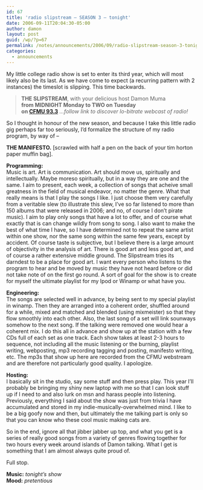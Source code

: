 ```yaml
---
id: 67
title: 'radio slipstream – SEASON 3 – tonight'
date: 2006-09-11T20:04:30-05:00
author: damon
layout: post
guid: /wp/?p=67
permalink: /notes/announcements/2006/09/radio-slipstream-season-3-tonight/
categories:
  - announcements
---
```

My little college radio show is set to enter its third year, which will most likely also be its last. As we have come to expect (a recurring pattern with 2 instances) the timeslot is slipping. This time backwards.

> **THE SLIPSTREAM**, with your delicious host Damon Muma  
> **from MIDNIGHT Monday to TWO on Tuesday**  
> **on [CFMU 93.3](http://cfmu.mcmaster.ca/)** _…follow link to discover lo-bitrate webcast of radio!_

So I thought in honour of the new season, and because I take this little radio gig perhaps far too seriously, I’d formalize the structure of my radio program, by way of –

**THE MANIFESTO.** [scrawled with half a pen on the back of your tim horton paper muffin bag].

**Programming:**  
Music is art. Art is communication. Art should move us, spiritually and intellectually. Maybe moreso spiritually, but in a way they are one and the same. I aim to present, each week, a collection of songs that acheive small greatness in the field of musical endeavor, no matter the genre. What that really means is that I play the songs I like. I just choose them very carefully from a veritable slew (to illustrate this slew, I’ve so far listened to more than 150 albums that were released in 2006; and no, of course I don’t pirate music). I aim to play only songs that have a lot to offer, and of course what exactly that is can change wildly from song to song. I also want to make the best of what time I have, so I have determined not to repeat the same artist within one show, nor the same song within the same few years, except by accident. Of course taste is subjective, but I believe there is a large amount of objectivity in the analysis of art. There is good art and less good art, and of course a rather extensive middle ground. The Slipstream tries its darndest to be a place for good art. I want every person who listens to the program to hear and be moved by music they have not heard before or did not take note of on the first go round. A sort of goal for the show is to create for myself the ultimate playlist for my Ipod or Winamp or what have you.

**Engineering:**  
The songs are selected well in advance, by being sent to my special playlist in winamp. Then they are arranged into a coherent order, shuffled around for a while, mixed and matched and blended (using mixmeister) so that they flow smoothly into each other. Also, the last song of a set will link sounways somehow to the next song. If the talking were removed one would hear a coherent mix. I do this all in advance and show up at the station with a few CDs full of each set as one track. Each show takes at least 2-3 hours to sequence, not including all the music listening or the burning, playlist writing, webposting, mp3 recording tagging and posting, manifesto writing, etc. The mp3s that show up here are recorded from the CFMU webstream and are therefore not particularly good quality. I apologize.

**Hosting:**  
I basically sit in the studio, say some stuff and then press play. This year I’ll probably be bringing my shiny new laptop with me so that I can look stuff up if I need to and also lurk on msn and harass people into listening. Previously, everything I said about the show was just from trivia I have accumulated and stored in my indie-musically-overwhelmed mind. I like to be a big goofy now and then, but ultimately the me talking part is only so that you can know who these cool music making cats are.

So in the end, ignore all that jibber jabber up top, and what you get is a series of really good songs from a variety of genres flowing together for two hours every week around islands of Damon talking. What I get is something that I am almost always quite proud of.

Full stop.

**Music:** _tonight’s show_  
**Mood:** _pretentious_